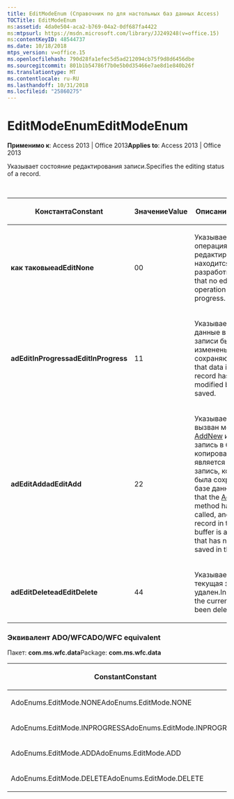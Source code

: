 ```yaml
---
title: EditModeEnum (Справочник по для настольных баз данных Access)
TOCTitle: EditModeEnum
ms:assetid: 4da0e504-aca2-b769-04a2-0df687fa4422
ms:mtpsurl: https://msdn.microsoft.com/library/JJ249248(v=office.15)
ms:contentKeyID: 48544737
ms.date: 10/18/2018
mtps_version: v=office.15
ms.openlocfilehash: 790d28fa1efec5d5ad212094cb75f9d8d6456dbe
ms.sourcegitcommit: 801b1b54786f7b0e5b0d35466e7ae8d1e840b26f
ms.translationtype: MT
ms.contentlocale: ru-RU
ms.lasthandoff: 10/31/2018
ms.locfileid: "25860275"
---
```

# <a name="editmodeenum"></a><span data-ttu-id="06ed2-102">EditModeEnum</span><span class="sxs-lookup"><span data-stu-id="06ed2-102">EditModeEnum</span></span>

<span data-ttu-id="06ed2-103">**Применимо к**: Access 2013 | Office 2013</span><span class="sxs-lookup"><span data-stu-id="06ed2-103">**Applies to**: Access 2013 | Office 2013</span></span>

<span data-ttu-id="06ed2-104">Указывает состояние редактирования записи.</span><span class="sxs-lookup"><span data-stu-id="06ed2-104">Specifies the editing status of a record.</span></span>

<br/>

<table>
<colgroup>
<col style="width: 33%" />
<col style="width: 33%" />
<col style="width: 33%" />
</colgroup>
<thead>
<tr class="header">
<th><p><span data-ttu-id="06ed2-105">Константа</span><span class="sxs-lookup"><span data-stu-id="06ed2-105">Constant</span></span></p></th>
<th><p><span data-ttu-id="06ed2-106">Значение</span><span class="sxs-lookup"><span data-stu-id="06ed2-106">Value</span></span></p></th>
<th><p><span data-ttu-id="06ed2-107">Описание</span><span class="sxs-lookup"><span data-stu-id="06ed2-107">Description</span></span></p></th>
</tr>
</thead>
<tbody>
<tr class="odd">
<td><p><span data-ttu-id="06ed2-108"><strong>как таковые</strong></span><span class="sxs-lookup"><span data-stu-id="06ed2-108"><strong>adEditNone</strong></span></span></p></td>
<td><p><span data-ttu-id="06ed2-109">0</span><span class="sxs-lookup"><span data-stu-id="06ed2-109">0</span></span></p></td>
<td><p><span data-ttu-id="06ed2-110">Указывает, что операция редактирования не находится в стадии разработки.</span><span class="sxs-lookup"><span data-stu-id="06ed2-110">Indicates that no editing operation is in progress.</span></span></p></td>
</tr>
<tr class="even">
<td><p><span data-ttu-id="06ed2-111"><strong>adEditInProgress</strong></span><span class="sxs-lookup"><span data-stu-id="06ed2-111"><strong>adEditInProgress</strong></span></span></p></td>
<td><p><span data-ttu-id="06ed2-112">1</span><span class="sxs-lookup"><span data-stu-id="06ed2-112">1</span></span></p></td>
<td><p><span data-ttu-id="06ed2-113">Указывает, что данные в текущей записи были изменены, но не сохраняются.</span><span class="sxs-lookup"><span data-stu-id="06ed2-113">Indicates that data in the current record has been modified but not saved.</span></span></p></td>
</tr>
<tr class="odd">
<td><p><span data-ttu-id="06ed2-114"><strong>adEditAdd</strong></span><span class="sxs-lookup"><span data-stu-id="06ed2-114"><strong>adEditAdd</strong></span></span></p></td>
<td><p><span data-ttu-id="06ed2-115">2</span><span class="sxs-lookup"><span data-stu-id="06ed2-115">2</span></span></p></td>
<td><p><span data-ttu-id="06ed2-116">Указывает, что был вызван метод <a href="addnew-method-ado.md">AddNew</a> и текущую запись в буфер копирования является новую запись, которая не была сохранена в базе данных.</span><span class="sxs-lookup"><span data-stu-id="06ed2-116">Indicates that the <a href="addnew-method-ado.md">AddNew</a> method has been called, and the current record in the copy buffer is a new record that has not been saved in the database.</span></span></p></td>
</tr>
<tr class="even">
<td><p><span data-ttu-id="06ed2-117"><strong>adEditDelete</strong></span><span class="sxs-lookup"><span data-stu-id="06ed2-117"><strong>adEditDelete</strong></span></span></p></td>
<td><p><span data-ttu-id="06ed2-118">4</span><span class="sxs-lookup"><span data-stu-id="06ed2-118">4</span></span></p></td>
<td><p><span data-ttu-id="06ed2-119">Указывает, что текущая запись был удален.</span><span class="sxs-lookup"><span data-stu-id="06ed2-119">Indicates that the current record has been deleted.</span></span></p></td>
</tr>
</tbody>
</table>


### <a name="adowfc-equivalent"></a><span data-ttu-id="06ed2-120">Эквивалент ADO/WFC</span><span class="sxs-lookup"><span data-stu-id="06ed2-120">ADO/WFC equivalent</span></span>

<span data-ttu-id="06ed2-121">Пакет: **com.ms.wfc.data**</span><span class="sxs-lookup"><span data-stu-id="06ed2-121">Package: **com.ms.wfc.data**</span></span>

<table>
<colgroup>
<col style="width: 100%" />
</colgroup>
<thead>
<tr class="header">
<th><p><span data-ttu-id="06ed2-122">Constant</span><span class="sxs-lookup"><span data-stu-id="06ed2-122">Constant</span></span></p></th>
</tr>
</thead>
<tbody>
<tr class="odd">
<td><p><span data-ttu-id="06ed2-123">AdoEnums.EditMode.NONE</span><span class="sxs-lookup"><span data-stu-id="06ed2-123">AdoEnums.EditMode.NONE</span></span></p></td>
</tr>
<tr class="even">
<td><p><span data-ttu-id="06ed2-124">AdoEnums.EditMode.INPROGRESS</span><span class="sxs-lookup"><span data-stu-id="06ed2-124">AdoEnums.EditMode.INPROGRESS</span></span></p></td>
</tr>
<tr class="odd">
<td><p><span data-ttu-id="06ed2-125">AdoEnums.EditMode.ADD</span><span class="sxs-lookup"><span data-stu-id="06ed2-125">AdoEnums.EditMode.ADD</span></span></p></td>
</tr>
<tr class="even">
<td><p><span data-ttu-id="06ed2-126">AdoEnums.EditMode.DELETE</span><span class="sxs-lookup"><span data-stu-id="06ed2-126">AdoEnums.EditMode.DELETE</span></span></p></td>
</tr>
</tbody>
</table>


